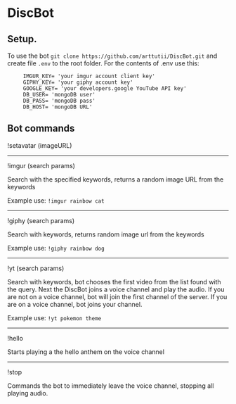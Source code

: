 # DiscBot

## Setup.
To use the bot `git clone https://github.com/arttutii/DiscBot.git` and create file `.env` to the root folder.
For the contents of .env use this:
```  BOT_TOKEN= 'your discord bot token'
     IMGUR_KEY= 'your imgur account client key'
     GIPHY_KEY= 'your giphy account key'
     GOOGLE_KEY= 'your developers.google YouTube API key'
     DB_USER= 'mongoDB user'
     DB_PASS= 'mongoDB pass'
     DB_HOST= 'mongoDB URL'
```

## Bot commands

!setavatar (imageURL)

***
!imgur (search params)

Search with the specified keywords, returns a random image URL from the keywords

Example use: `!imgur rainbow cat`
***
!giphy (search params)

Search with keywords, returns random image url from the keywords

Example use: `!giphy rainbow dog`
***
!yt (search params)

Search with keywords, bot chooses the first video from the list found with the query.
Next the DiscBot joins a voice channel and play the audio. If you are not on a voice channel, bot will join the first channel of the server.
If you are on a voice channel, bot joins your channel.

Example use: `!yt pokemon theme`
***
!hello

Starts playing a the hello anthem on the voice channel
***
!stop

Commands the bot to immediately leave the voice channel, stopping all playing audio.